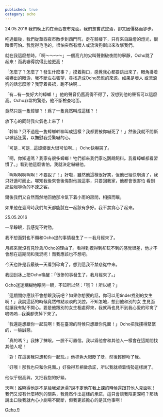 ```yaml
---
published: true
category: ocho
---
```

24.05.2016
我們晚上約在華西夜市見面。我們想嘗試蛇酒，卻又因價格而卻步。

吃過飯後，我們從華西夜市散步到西門町。走在騎樓下，只有來自路燈的燈光，很暗很可怕。我覺得毛毛的，很怕突然有壞人或流浪狗衝出來攻擊我們。

就在我這麼想時，「啊～～～～」一個高亢的尖叫聲劃破夜間的寧靜，Ocho跳了起來！而我嚇得跳得比他更高！

「怎麼了？怎麼了？發生什麼事？」摸着胸口，感覺我心都要跳出來了。眼角掛着被嚇出的眼淚，我不斷左右張望，尋找造成Ocho恐慌的來源。如果是壞人
或流浪狗的話怎麼辦？我穿着長裙，跑不快啊...

「有...有一隻好大的蟑螂！」他的聲音仍舊高得不得了，沒想到他的聲音可以這麼高。Ocho非常的驚恐，他不斷檢查地面。

竟然只是一隻蟑螂？！爲了一隻竟然叫成這樣？！

放下心的同時我火氣也上來了！

「幹嘛？只不過是一隻蟑螂幹嘛叫成這樣？我都要被你嚇死了！」然後我就不間斷以髒話狂罵，以撫慰我受驚嚇的心。

「可是...可是...這蟑螂很大很可怕啊...」Ocho快嚇哭了。

「啊，你知道嗎？我家有很多蟑螂！牠們都來我們家吃鸚鵡飼料。我看蟑螂都看習慣了。」看到他這麼害怕，我就決定嚇嚇他。

「啊啊啊啊啊啊！不要說了！」好啦，雖然他這樣很好笑，但他已經快崩潰了，我只好適可而止。哪知我後來會後悔對他說這事，只要回我家，他都會很害怕
看到那些咖啡色的不速之客。

爾後我們又自然而然地回他那冷氣下着小雨的房間，相擁而眠。

如果他在臺灣時我們每天都能膩在一起該有多好。我不禁貪心了起來。

25.05.2016

一早睜眼，我感覺不對勁。

我不想面對也不願和Ocho提的事情發生了－－我月經來了。

月經來就沒有見珍禽/Ocho的理由了。看得到摸得到卻玩不到的感覺很差，他才不會想在這期間和我混呢！而我應該也不想吧。

今天也許是我最後一天看到珍禽了，想到這我不禁悲從中來。

我回到牀上把Ocho喚醒：「很慘的事發生了，我月經來了。」

Ocho迷迷糊糊地睜開一眼，不知所以然：「哦？！所以呢？」

「這期間你應該不會想跟我玩吧？如果你想要的話，你可以用tinder找別的女生啊！」我說這話的時候竟然帶點淡淡的哭腔，不知怎地，想到他和別的女
生見面就讓我有點不開心。要是他跟別的女生相處得來，我就再也見不到我心愛的珍禽了嗚嗚嗚...我淚都快掉下來了。

「我還是想跟你一起玩啊！我在臺灣的時候只想跟你見面！」Ocho把我摟得緊緊的，一臉誠懇。

「真的嗎？」我抹了抹眼，一臉不可置信。我以爲他會和其他人一樣會在這期間找其他人呢！

「對！在這裏我只想和你一起玩。」他棕色大眼眨了眨，然後輕輕吻了我。

「好哦！那我也只和你見面。」好像得互相做承諾，所以我就順着情勢這樣說了。

他似乎很高興，又把我抱的好緊。

天啊！誰曉得他是不是給我灌迷湯?說不定他在我上課的時候還跟其他人見面呢！我們又沒有什麼特別的關系，我竟然作出這樣的承諾，這只會讓我陷更深吧？那話說出口後我就內心小劇場不間斷，但我更該擔心的是其他事啊！

[Ocho 9](https://tsainei.com/Ocho-9/)

